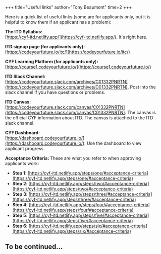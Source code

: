 +++
title="Useful links"
author="Tony Beaumont"
time=2
+++

Here is a quick list of useful links (some are for applicants only, but it is helpful to know them if an applicant has a problem):

**The ITD Syllabus:**  
[https://cyf-itd.netlify.app/](https://cyf-itd.netlify.app/). It's right here.

**ITD signup page (for applicants only):**  
[https://codeyourfuture.io/itc/](https://codeyourfuture.io/itc/)

**CYF Learning Platform (for applicants only):**  
[https://course1.codeyourfuture.io/](https://course1.codeyourfuture.io/)

**ITD Slack Channel:**  
[https://codeyourfuture.slack.com/archives/C01332PNRTN](https://codeyourfuture.slack.com/archives/C01332PNRTN). Post into the slack channel if you have questions or problems.

**ITD Canvas:**  
[https://codeyourfuture.slack.com/canvas/C01332PNRTN](https://codeyourfuture.slack.com/canvas/C01332PNRTN). The canvas is the official CYF information about ITD. The canvas is attached to the ITD slack channel.

**CYF Dashboard:**  
 [https://dashboard.codeyourfuture.io/](https://dashboard.codeyourfuture.io/). Use the dashboard to view applicant progress.

**Acceptance Criteria:** These are what you refer to when approving applicants work:

- **Step 1**: [https://cyf-itd.netlify.app/steps/one/#acceptance-criteria](https://cyf-itd.netlify.app/steps/one/#acceptance-criteria)
- **Step 2**: [https://cyf-itd.netlify.app/steps/two/#acceptance-criteria](https://cyf-itd.netlify.app/steps/two/#acceptance-criteria)
- **Step 3**: [https://cyf-itd.netlify.app/steps/three/#acceptance-criteria](https://cyf-itd.netlify.app/steps/three/#acceptance-criteria)
- **Step 4**: [https://cyf-itd.netlify.app/steps/four/#acceptance-criteria](https://cyf-itd.netlify.app/steps/four/#acceptance-criteria)
- **Step 5**: [https://cyf-itd.netlify.app/steps/five/#acceptance-criteria](https://cyf-itd.netlify.app/steps/five/#acceptance-criteria)
- **Step 6**: [https://cyf-itd.netlify.app/steps/six/#acceptance-criteria](https://cyf-itd.netlify.app/steps/six/#acceptance-criteria)

## To be continued...
